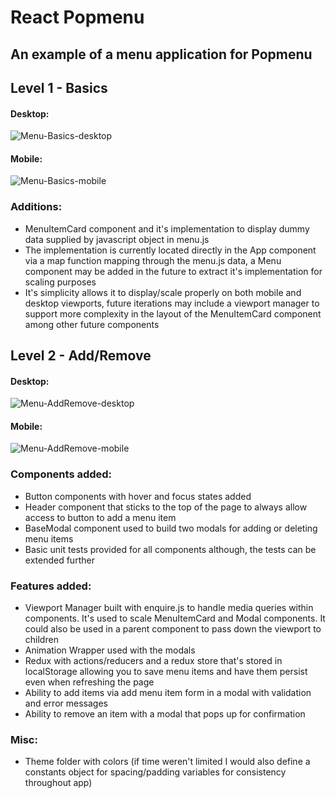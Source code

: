 # React Popmenu

## An example of a menu application for Popmenu

## Level 1 - Basics
#### Desktop:

![Menu-Basics-desktop](https://user-images.githubusercontent.com/60116865/146436705-96030b48-ade3-4612-b7da-1f7e1a847503.gif)

#### Mobile:

![Menu-Basics-mobile](https://user-images.githubusercontent.com/60116865/146436962-3828f883-7751-4dd5-80bf-28a525442009.gif)

### Additions:
- MenuItemCard component and it's implementation to display dummy data supplied by javascript object in menu.js
- The implementation is currently located directly in the App component via a map function mapping through the menu.js data, a Menu component may be added in the future to extract it's implementation for scaling purposes
- It's simplicity allows it to display/scale properly on both mobile and desktop viewports, future iterations may include a viewport manager to support more complexity in the layout of the MenuItemCard component among other future components

## Level 2 - Add/Remove
#### Desktop:

![Menu-AddRemove-desktop](https://user-images.githubusercontent.com/60116865/146685764-1ef99050-354d-4ddb-891e-c59298badf5d.gif)

#### Mobile:

![Menu-AddRemove-mobile](https://user-images.githubusercontent.com/60116865/146685777-948e687b-a4e1-448e-a8f6-e47bcf95ae7b.gif)

### Components added:
- Button components with hover and focus states added
- Header component that sticks to the top of the page to always allow access to button to add a menu item
- BaseModal component used to build two modals for adding or deleting menu items
- Basic unit tests provided for all components although, the tests can be extended further 

### Features added:
- Viewport Manager built with enquire.js to handle media queries within components. It's used to scale MenuItemCard and Modal components. It could also be used in a parent component to pass down the viewport to children 
- Animation Wrapper used with the modals
- Redux with actions/reducers and a redux store that's stored in localStorage allowing you to save menu items and have them persist even when refreshing the page
- Ability to add items via add menu item form in a modal with validation and error messages 
- Ability to remove an item with a modal that pops up for confirmation

### Misc:
- Theme folder with colors (if time weren't limited I would also define a constants object for spacing/padding variables for consistency throughout app)
